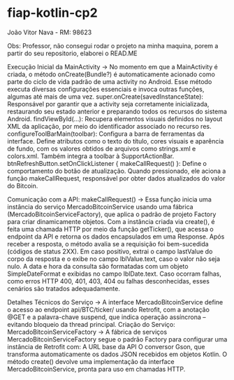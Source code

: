 # fiap-kotlin-cp2
João Vitor Nava  - RM: 98623

Obs:  Professor, não consegui rodar o projeto na minha maquina, porem a partir do seu repositorio, elaborei o READ.ME

Execução Inicial da MainActivity ->
No momento em que a MainActivity é criada, o método onCreate(Bundle?) é automaticamente acionado como parte do ciclo de vida padrão de uma activity no Android. Esse método executa diversas configurações essenciais e invoca outras funções, algumas até mais de uma vez.
super.onCreate(savedInstanceState): Responsável por garantir que a activity seja corretamente inicializada, restaurando seu estado anterior e preparando todos os recursos do sistema Android.
findViewById(...): Recupera elementos visuais definidos no layout XML da aplicação, por meio do identificador associado no recurso res.
configureToolBarMain(toolbar): Configura a barra de ferramentas da interface. Define atributos como o texto do título, cores visuais e aparência de fundo, com os valores obtidos de arquivos como strings.xml e colors.xml. Também integra a toolbar à SupportActionBar.
btnRefreshButton.setOnClickListener { makeCallRequest() }: Define o comportamento do botão de atualização. Quando pressionado, ele aciona a função makeCallRequest, responsável por obter dados atualizados do valor do Bitcoin.

Comunicação com a API: makeCallRequest() ->
Essa função inicia uma instância do serviço MercadoBitcoinService usando uma fábrica (MercadoBitcoinServiceFactory), que aplica o padrão de projeto Factory para criar dinamicamente objetos.
Com a instância criada via create(), é feita uma chamada HTTP por meio da função getTicker(), que acessa o endpoint da API e retorna os dados encapsulados em uma Response<TickerResponse>.
Após receber a resposta, o método avalia se a requisição foi bem-sucedida (códigos de status 2XX). Em caso positivo, extrai o campo lastValue do corpo da resposta e o exibe no campo lblValue.text, caso o valor não seja nulo.
A data e hora da consulta são formatadas com um objeto SimpleDateFormat e exibidas no campo lblDate.text.
Caso ocorram falhas, como erros HTTP 400, 401, 403, 404 ou falhas desconhecidas, esses cenários são tratados adequadamente.

Detalhes Técnicos do Serviço ->
A interface MercadoBitcoinService define o acesso ao endpoint api/BTC/ticker/ usando Retrofit, com a anotação @GET e a palavra-chave suspend, que indica operação assíncrona – evitando bloqueio da thread principal.
Criação do Serviço: MercadoBitcoinServiceFactory ->
A fábrica de serviços MercadoBitcoinServiceFactory segue o padrão Factory para configurar uma instância de Retrofit com:
A URL base da API
O conversor Gson, que transforma automaticamente os dados JSON recebidos em objetos Kotlin.
O método create() devolve uma implementação da interface MercadoBitcoinService, pronta para uso em chamadas HTTP.


